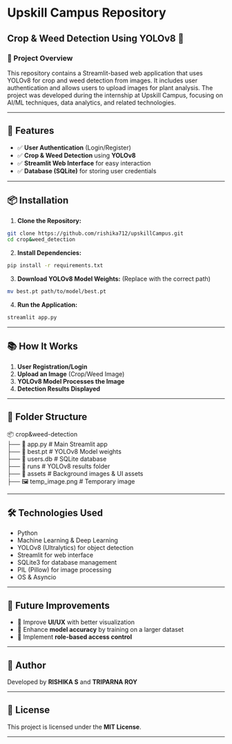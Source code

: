 # Upskill Campus Repository

## Crop & Weed Detection Using YOLOv8 🌱

### 📁 Project Overview
This repository contains a Streamlit-based web application that uses YOLOv8 for crop and weed detection from images. It includes user authentication and allows users to upload images for plant analysis. The project was developed during the internship at Upskill Campus, focusing on AI/ML techniques, data analytics, and related technologies.

---

## 🚀 Features
- ✅ **User Authentication** (Login/Register)
- ✅ **Crop & Weed Detection** using **YOLOv8**
- ✅ **Streamlit Web Interface** for easy interaction
- ✅ **Database (SQLite)** for storing user credentials

---

## 📦 Installation

1. **Clone the Repository:**
```bash
git clone https://github.com/rishika712/upskillCampus.git
cd crop&weed_detection
```

2. **Install Dependencies:**
```bash
pip install -r requirements.txt
```

3. **Download YOLOv8 Model Weights:** (Replace with the correct path)
```bash
mv best.pt path/to/model/best.pt
```

4. **Run the Application:**
```bash
streamlit app.py
```

---

## 📚 How It Works
1. **User Registration/Login**
2. **Upload an Image** (Crop/Weed Image)
3. **YOLOv8 Model Processes the Image**
4. **Detection Results Displayed**

---

## 📂 Folder Structure

📦 crop&weed-detection  
 ├── 📜 app.py  # Main Streamlit app  
 ├── 📜 best.pt                          # YOLOv8 Model weights  
 ├── 📜 users.db                         # SQLite database  
 ├── 📂 runs                             # YOLOv8 results folder  
 ├── 📂 assets                           # Background images & UI assets  
 ├── 🖼️ temp_image.png                   # Temporary image


---

## 🛠️ Technologies Used
- Python
- Machine Learning & Deep Learning
- YOLOv8 (Ultralytics) for object detection
- Streamlit for web interface
- SQLite3 for database management
- PIL (Pillow) for image processing
- OS & Asyncio

---

## 🚀 Future Improvements
- 🔹 Improve **UI/UX** with better visualization
- 🔹 Enhance **model accuracy** by training on a larger dataset
- 🔹 Implement **role-based access control**

---

## 👥 Author
Developed by **RISHIKA S** and **TRIPARNA ROY**

---

## 📄 License
This project is licensed under the **MIT License**.

---


